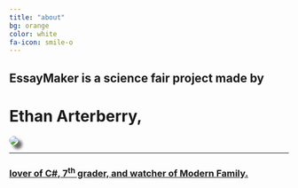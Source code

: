 ```yaml
---
title: "about"
bg: orange
color: white
fa-icon: smile-o
---
```


## EssayMaker is a science fair project made by

# Ethan Arterberry,

<div class="center"> 
	  <p>
	  	<a href="http://sargeant45.github.io">
    		<img src="http://i.imgur.com/3cg9GSX.jpg" style="border-radius: 50%;
    -webkit-box-shadow: 7px 7px 5px 0px rgba(50, 50, 50, 0.75);
    -moz-box-shadow: 7px 7px 5px 0px rgba(50, 50, 50, 0.75);
    box-shadow: 7px 7px 5px 0px rgba(50, 50, 50, 0.75);">
    	  </p>
</div>
<hr/>

### lover of C#, 7<sup>th</sup> grader, and watcher of Modern Family.


